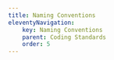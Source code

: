 ```yaml
---
title: Naming Conventions
eleventyNavigation:
    key: Naming Conventions
    parent: Coding Standards
    order: 5
---
```

